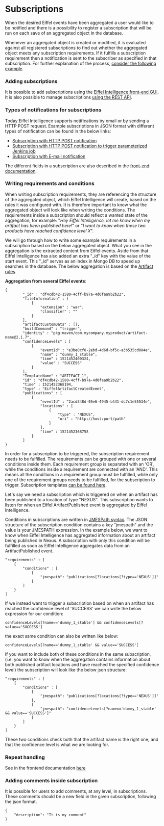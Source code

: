 # Subscriptions
When the desired Eiffel events have been aggregated a user would like to be
notified and there is a possibility to register a subscription that will 
be run on each save of an aggregated object in the database.

Whenever an aggregated object is created or modified, it is evaluated against
all registered subscriptions to find out whether the aggregated object 
meets any subscription requirements. If it fulfills a subscription requirement 
then a notification is sent to the subscriber as specified in that subscription. 
For further explanation of the process, [consider the following example](https://github.com/eiffel-community/eiffel-intelligence/blob/master/wiki/markdown/step-by-step-subscription-notification.md).

### Adding subscriptions
It is possible to add subscriptions using the [Eiffel Intelligence
front-end GUI](https://github.com/eiffel-community/eiffel-intelligence-frontend/blob/master/wiki/markdown/add-subscription.md).
It is also possible to manage subscriptions [using the REST API](https://github.com/eiffel-community/eiffel-intelligence/blob/master/wiki/markdown/subscription-API.md).

### Types of notifications for subscriptions
Today Eiffel Intelligence supports notifications by email or by sending
a HTTP POST request. Example subscriptions in JSON format with different types of notification
can be found in the below links:

* [Subscription with HTTP POST notification](https://github.com/eiffel-community/eiffel-intelligence/blob/master/wiki/markdown/subscription-with-REST-POST-notification.md)
* [Subscription with HTTP POST notification to trigger parameterized Jenkins job](https://github.com/eiffel-community/eiffel-intelligence/blob/master/wiki/markdown/triggering-jenkins-jobs.md)
* [Subscription with E-mail notification](https://github.com/eiffel-community/eiffel-intelligence/blob/master/wiki/markdown/subscription-with-email-notification.md)

The different fields in a subscription are also described in the 
[front-end documentation](https://github.com/eiffel-community/eiffel-intelligence-frontend/blob/master/wiki/markdown/add-subscription.md).

### Writing requirements and conditions
When writing subscription requirements, they are referencing the structure
of the aggregated object, which Eiffel Intelligence will create, based on
the rules it was configured with. It is therefore important to know what
the aggregated object will look like when writing the conditions. The 
requirements inside a subscription should reflect a wanted state of the 
aggregation, for example: "_Hey Eiffel Intelligence, let me know when my 
artifact has been published here!_" or "_I want to know when these two products 
have reached confidence level X_".

We will go through how to write some example requirements in a subscription
based on the below aggregated object. What you see in the aggregation is 
the extracted content from Eiffel events. Aside from that Eiffel Intelligence 
has also added an extra "_id" key with the value of the start event. 
This "_id" serves as an index in Mongo DB to speed up searches in the database. 
The below aggregation is based on the [Artifact rules](https://github.com/eiffel-community/eiffel-intelligence/blob/master/src/main/resources/rules/ArtifactRules-Eiffel-Agen-Version.json).

**Aggregation from several Eiffel events:**

    {
            "_id" : "df4cdb42-1580-4cff-b97a-4d0faa9b2b22",
            "fileInformation" : [
                {
                    "extension" : "war",
                    "classifier" : ""
                }
            ],
            "artifactCustomData" : [],
            "buildCommand" : "trigger",
            "identity" : "pkg:maven/com.mycompany.myproduct/artifact-name@2.1.7",
            "confidenceLevels" : [
                {
                    "eventId" : "e3be0cf8-2ebd-4d6d-bf5c-a3b535cd084e",
                    "name" : "dummy_1_stable",
                    "time" : 1521452400324,
                    "value" : "SUCCESS"
                }
            ],
            "TemplateName" : "ARTIFACT_1",
            "id" : "df4cdb42-1580-4cff-b97a-4d0faa9b2b22",
            "time" : 1521452368194,
            "type" : "EiffelArtifactCreatedEvent",
            "publications" : [
                {
                    "eventId" : "2acd348d-05e6-4945-b441-dc7c1e55534e",
                    "locations" : [
                        {
                            "type" : "NEXUS",
                            "uri" : "http://host:port/path"
                        }
                    ],
                    "time" : 1521452368758
                }
            ]
    }

In order for a subscription to be triggered, the subscription requirement
needs to be fulfilled. The requirements can be grouped with one or several
conditions inside them. Each requirement group is separated with an 'OR',
while the conditions inside a requirement are connected with an 'AND'. This
means all the conditions in a requirement group must be fulfilled, while
only one of the requirement groups needs to be fulfilled, for the
subscription to trigger. Subscription templates [can be found here](https://github.com/eiffel-community/eiffel-intelligence/tree/master/src/main/resources/templates).

Let's say we need a subscription which is triggered on when an artifact
has been published to a location of type "NEXUS". This subscription wants
to listen for when an Eiffel ArtifactPublished event is aggregated by
Eiffel Intelligence.

Conditions in subscriptions are written in [JMESPath syntax](https://github.com/eiffel-community/eiffel-intelligence/blob/master/wiki/markdown/rules.md#What-is-JMESPath?). 
The JSON structure of the subscription condition contains a key "jmespath" 
and the value is your JMESPATH expression. In the example below, we want 
to know when Eiffel Intelligence has aggregated information about an artifact 
being published in Nexus. A subscription with only this condition will be 
fulfilled as soon as Eiffel Intelligence aggregates data from an 
ArtifactPublished event. 

    "requirements" : [
        {
            "conditions" : [
                {
                    "jmespath": "publications[?locations[?type=='NEXUS']]"
                }
            ]
        }
    ]

If we instead want to trigger a subscription based on when an artifact has reached
the confidence level of 'SUCCESS' we can write the below expression for
our condition:

    confidenceLevels[?name=='dummy_1_stable'] && confidenceLevels[?value=='SUCCESS']

the exact same condition can also be written like below:

    confidenceLevels[?name=='dummy_1_stable' && value=='SUCCESS']

If you want to include both of these conditions in the same subscription, 
(i.e. you want to know when the aggregation contains information about both
published artifact locations and have reached the specified confidence 
level) the subscription will look like the below json structure:

    "requirements" : [
        {
            "conditions" : [
                {
                    "jmespath": "publications[?locations[?type=='NEXUS']]"
                },
                {
                    "jmespath": "confidenceLevels[?name=='dummy_1_stable' && value=='SUCCESS']"
                }
            ]
        }
    ]

These two conditions check both that the artifact name is the right one,
and that the confidence level is what we are looking for.

### Repeat handling
See in the frontend documentation [here](https://github.com/eiffel-community/eiffel-intelligence-frontend/blob/master/wiki/markdown/add-subscription.md)

### Adding comments inside subscription

It is possible for users to add comments, at any level, in subscriptions. These
comments should be a new field in the given subscription, following the json format.

    {
        "description": "It is my comment"
    }

